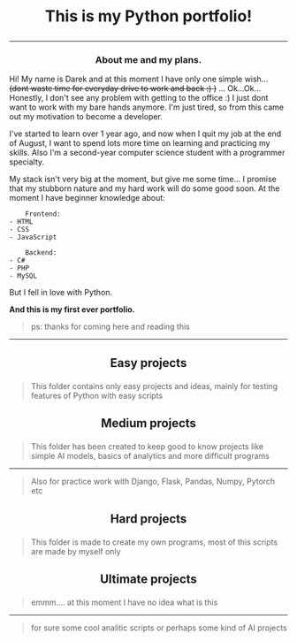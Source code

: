 # <p align="center">This is my Python portfolio!</p>

***

### <p align="center">About me and my plans.</p>


Hi!
My name is Darek and at this moment I have only one simple wish... <s>(dont waste time for everyday drive to work and back :) )</s> ... Ok...Ok...
Honestly, I don't see any problem with getting to the office :)
I just dont want to work with my bare hands anymore. I'm just tired, so from this came out my motivation to become a developer.

I've started to learn over 1 year ago, and now when I quit my job at the end of August, I want to spend lots more time on learning and practicing my skills.
Also I'm a second-year computer science student with a programmer specialty.

My stack isn't very big at the moment, but give me some time... I promise that my stubborn nature and my hard work will do some good soon.
At the moment I have beginner knowledge about: 
    
        Frontend:
    - HTML
    - CSS
    - JavaScript

        Backend:
    - C#
    - PHP
    - MySQL


But I fell in love with Python.

<b>And this is my first ever portfolio.</b>

>ps: thanks for coming here and reading this

***

## <p align="center">Easy projects</p>

> This folder contains only easy projects and ideas, mainly for testing features of Python with easy scripts


## <p align="center">Medium projects</p>

> This folder has been created to keep good to know projects like simple AI models, basics of analytics and more difficult programs 
***
> Also for practice work with Django, Flask, Pandas, Numpy, Pytorch etc


## <p align="center">Hard projects</p>

> This folder is made to create my own programs, most of this scripts are made by myself only

## <p align="center">Ultimate projects</p>

> emmm.... at this moment I have no idea what is this
***
> for sure some cool analitic scripts or perhaps some kind of AI projects